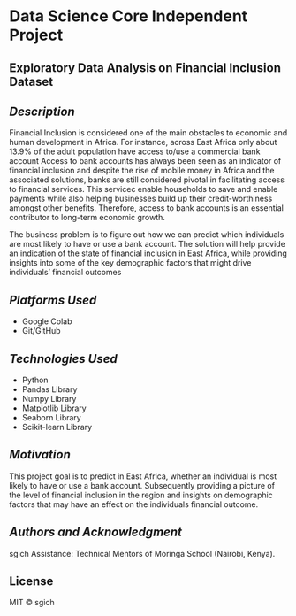 # Data Science Core Independent Project

## __Exploratory Data Analysis on Financial Inclusion Dataset__ ##


## _Description_ ##
Financial Inclusion is considered one of the main obstacles to economic and human development in Africa. For instance, across East Africa only about 13.9% of the adult population have access to/use a commercial bank account
Access to bank accounts has always been seen as an indicator of financial inclusion and despite the rise of mobile money in Africa and the associated solutions, banks are still considered pivotal in facilitating access to financial services. 
This servicec enable households to save and enable payments while also helping businesses build up their credit-worthiness amongst other benefits. Therefore, access to bank accounts is an essential contributor to long-term economic growth.

The business problem is to figure out how we can predict which individuals are most likely to have or use a bank account. The solution will help provide an indication of the state of financial inclusion in East Africa, while providing insights into some of the key demographic factors that might drive individuals’ financial outcomes
 


## _Platforms Used_ ##
* Google Colab
* Git/GitHub


## _Technologies Used_ ##
* Python
* Pandas Library
* Numpy Library
* Matplotlib Library
* Seaborn Library
* Scikit-learn Library



## _Motivation_ ##
This project goal is to predict in East Africa, whether an individual is most likely to have or use a bank account.
Subsequently providing a picture of the level of financial inclusion in the region and insights on demographic factors that may have an effect on the individuals financial outcome.

## _Authors and Acknowledgment_ ##
sgich
Assistance: Technical Mentors of Moringa School (Nairobi, Kenya).


## License
MIT © sgich
